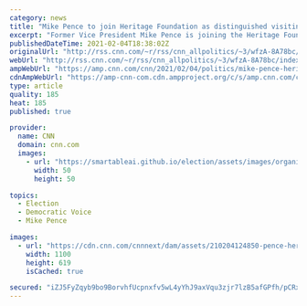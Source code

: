 ```yaml
---
category: news
title: "Mike Pence to join Heritage Foundation as distinguished visiting fellow"
excerpt: "Former Vice President Mike Pence is joining the Heritage Foundation as a distinguished visiting fellow, according to a press release from the conservative think tank. \n    \n"
publishedDateTime: 2021-02-04T18:38:02Z
originalUrl: "http://rss.cnn.com/~r/rss/cnn_allpolitics/~3/wfzA-8A78bc/index.html"
webUrl: "http://rss.cnn.com/~r/rss/cnn_allpolitics/~3/wfzA-8A78bc/index.html"
ampWebUrl: "https://amp.cnn.com/cnn/2021/02/04/politics/mike-pence-heritage-foundation/index.html"
cdnAmpWebUrl: "https://amp-cnn-com.cdn.ampproject.org/c/s/amp.cnn.com/cnn/2021/02/04/politics/mike-pence-heritage-foundation/index.html"
type: article
quality: 185
heat: 185
published: true

provider:
  name: CNN
  domain: cnn.com
  images:
    - url: "https://smartableai.github.io/election/assets/images/organizations/cnn.com-50x50.jpg"
      width: 50
      height: 50

topics:
  - Election
  - Democratic Voice
  - Mike Pence

images:
  - url: "https://cdn.cnn.com/cnnnext/dam/assets/210204124850-pence-heritage-foundation-2019-super-tease.jpg"
    width: 1100
    height: 619
    isCached: true

secured: "iZJ5FyZqyb9bo9BorvhfUcpnxfv5wL4yYhJ9axVqu3zjr7lzB5afGPfh/pCRxZIk1xLcTSMfkfL/svwRiEEQF3WcaBc9pye9Tc+PiMKD1UVJw02LmbpT4jzbdS3Bt63Rp9yBu4dJPhJHIiudZzM+7YOk5zSI+gZ1MTkMVFCyxBzPQxr+G1iPqSeFUVPIaLncXNhmCrSEWvC0o8FE4yLIFzlbPDn95BthuEeVSHbWvLJQjZCZbCpsN/T+3c3SwQxs0JupFOWAqu6xNJqzbNa+QYheigEPD+CPchSVzElUoRWcyWrzNWQ2EceE5iP/cbrkfl+RsTk8jOxa8vMZ9jMBwIYcs2f+HlsmJPk7cQTjZtw=;5vGExxIfmbgcnLVav1kkxQ=="
---
```


